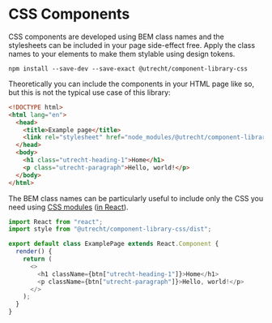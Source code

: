 <!-- @license CC0-1.0 -->

# CSS Components

CSS components are developed using BEM class names and the stylesheets can be included in your page side-effect free. Apply the class names to your elements to make them stylable using design tokens.

```shell
npm install --save-dev --save-exact @utrecht/component-library-css

```

Theoretically you can include the components in your HTML page like so, but this is not the typical use case of this library:

```html
<!DOCTYPE html>
<html lang="en">
  <head>
    <title>Example page</title>
    <link rel="stylesheet" href="node_modules/@utrecht/component-library-css/dist" />
  </head>
  <body>
    <h1 class="utrecht-heading-1">Home</h1>
    <p class="utrecht-paragraph">Hello, world!</p>
  </body>
</html>
```

The BEM class names can be particularly useful to include only the CSS you need using [CSS modules](https://css-tricks.com/css-modules-part-1-need/) ([in React](https://css-tricks.com/css-modules-part-3-react/)).

```js
import React from "react";
import style from "@utrecht/component-library-css/dist";

export default class ExamplePage extends React.Component {
  render() {
    return (
      <>
        <h1 className={btn["utrecht-heading-1"]}>Home</h1>
        <p className={btn["utrecht-paragraph"]}>Hello, world!</p>
      </>
    );
  }
}
```
